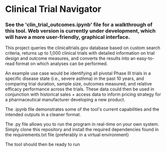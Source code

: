 # Clinical Trial Navigator
### See the 'clin_trial_outcomes.ipynb' file for a walkthrough of this tool.  Web version is currently under development, which will have a more user-friendly, graphical interface.

This project queries the clinicaltrials.gov database based on custom search criteria, returns up to 1,000 clinical trials with detailed information on trial design 
and outcome measures, and converts the results into an easy-to-read format on which analyses can be performed.

An example use case would be identifying all pivotal Phase III trials in a specific disease state (i.e., severe asthma) in the past 10 years, and comparing trial duration, sample size, outcomes measured, and relative efficacy performance across the trials. These data could then be used in conjunction with historical sales + access data to 
inform pricing strategy for a pharmaceutical manufacturer developing a new product.



The .ipynb file demonstrates some of the tool's current capabilities and the intended outputs in a cleaner format.

The .py file allows you to run the program in real-time on your own system.  
Simply clone this repository and install the required dependencies found in the requirements.txt file (preferably in a virtual environment)

The tool should then be ready to run
